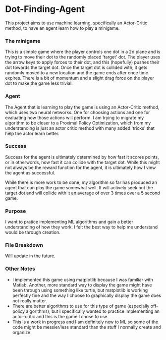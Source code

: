 # Dot-Finding-Agent
This project aims to use machine learning, specifically an Actor-Critic method, to have an agent learn how to play a minigame.

### The minigame
This is a simple game where the player controls one dot in a 2d plane and is trying to move their dot to the randomly placed 'target' dot. The player uses the arrow keys to apply forces to their dot, and this (hopefully) pushes their dot towards the target dot. Once the target dot is collided with, it gets randomly moved to a new location and the game ends after once time expires. There is a bit of momentum and a slight drag force on the player dot to make the game less trivial. 

### Agent
The Agent that is learning to play the game is using an Actor-Critic method, which uses two neural networks. One for choosing actions and one for evaluating how those actions will perform. I am trying to migrate my algorithm to be closer to a Proximal Policy Optimization, which from my understanding is just an actor critic method with many added 'tricks' that help the actor learn better. 

### Success
Success for the agent is ultimately determined by how fast it scores points, or in otherwords, how fast it can collide with the target dot. While this might not always be the reward function for the agent, it is ultimately how I view the agent as successful.

While there is more work to be done, my algorithm so far has produced an agent that can play the game somewhat well. It will actively seek out the target dot and will collide with it an average of over 3 times over a 5 second game. <insert media here>

### Purpose
I want to pratice implementing ML algorithms and gain a better understanding of how they work. I felt the best way to help me understand would be through creation. 

### File Breakdown
Will update in the future.

### Other Notes
- I implemented this game using matplotlib because I was familiar with Matlab. Another, more standard way to display the game might have been through using something like turtle, but matplotlib is working perfectly fine and the way I choose to graphically display the game does not really matter.
- There are better algorithms to use for this type of game (especially off-policy algorithms), but I specifically wanted to practice implementing an actor-critic and this is the game I chose to use. 
- This is a work in progress and I am definitely new to ML so some of the code might be messier/less standard than the stuff I normally create and organize.  
